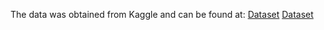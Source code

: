 The data was obtained from Kaggle and can be found at:
[Dataset](https://www.kaggle.com/datasets/johnsmith88/heart-disease-dataset)
[Dataset](https://www.kaggle.com/datasets/fratzcan/usa-house-prices)